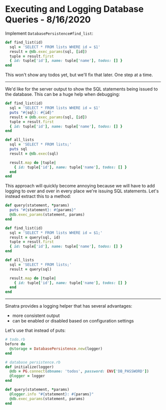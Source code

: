 
# Executing and Logging Database Queries - 8/16/2020

Implement `DatabasePersistence#find_list`:

```ruby
def find_list(id)
  sql = 'SELECT * FROM lists WHERE id = $1'
  result = @db.exec_params(sql, [id])
  tuple = result.first
  { id: tuple['id'], name: tuple['name'], todos: [] }
end
```

This won't show any todos yet, but we'll fix that later. One step at a time.

---

We'd like for the server output to show the SQL statements being issued to the database. This can be a huge help when debugging:

```ruby
def find_list(id)
  sql = 'SELECT * FROM lists WHERE id = $1'
  puts "#{sql}: #{id}"
  result = @db.exec_params(sql, [id])
  tuple = result.first
  { id: tuple['id'], name: tuple['name'], todos: [] }
end

def all_lists
  sql = 'SELECT * FROM lists;'
  puts sql
  result = @db.exec(sql)

  result.map do |tuple|
    { id: tuple['id'], name: tuple['name'], todos: [] }
  end
end
```

This approach will quickly become annoying because we will have to add logging to over and over in every place we're issuing SQL statements. Let's instead extract this to a method:

```ruby
def query(statement, *params)
  puts "#{statement}: #{params}"
  @db.exec_params(statement, params)
end

def find_list(id)
  sql = 'SELECT * FROM lists WHERE id = $1;'
  result = query(sql, id)
  tuple = result.first
  { id: tuple['id'], name: tuple['name'], todos: [] }
end

def all_lists
  sql = 'SELECT * FROM lists;'
  result = query(sql)

  result.map do |tuple|
    { id: tuple['id'], name: tuple['name'], todos: [] }
  end
end
```

---

Sinatra provides a logging helper that has several advantages:
* more consistent output
* can be enabled or disabled based on configuration settings

Let's use that instead of puts:

```ruby
# todo.rb
before do
  @storage = DatabasePersistence.new(logger)
end

# database_persistence.rb
def initialize(logger)
  @db = PG.connect(dbname: 'todos', password: ENV['DB_PASSWORD'])
  @logger = logger
end

def query(statement, *params)
  @logger.info "#{statement}: #{params}"
  @db.exec_params(statement, params)
end
```
